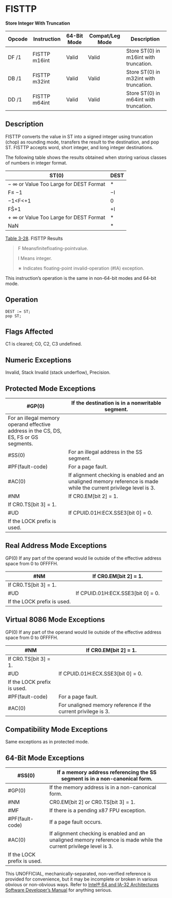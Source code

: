 # FISTTP

**Store Integer With Truncation**

| Opcode | Instruction   | 64-Bit Mode | Compat/Leg Mode | Description                            |
| ------ | ------------- | ----------- | --------------- | -------------------------------------- |
| DF /1  | FISTTP m16int | Valid       | Valid           | Store ST(0) in m16int with truncation. |
| DB /1  | FISTTP m32int | Valid       | Valid           | Store ST(0) in m32int with truncation. |
| DD /1  | FISTTP m64int | Valid       | Valid           | Store ST(0) in m64int with truncation. |

## Description

FISTTP converts the value in ST into a signed integer using truncation (chop) as rounding mode, transfers the result to the destination, and pop ST. FISTTP accepts word, short integer, and long integer destinations.

The following table shows the results obtained when storing various classes of numbers in integer format.

| ST(0)                                  | DEST |
| -------------------------------------- | ---- |
| − ∞ or Value Too Large for DEST Format | \*   |
| F≤ −1                                  | −I   |
| −1<F<+1                                | 0    |
| FŠ+1                                   | +I   |
| + ∞ or Value Too Large for DEST Format | \*   |
| NaN                                    | \*   |

[Table 3-28](/x86/fisttp#tbl-3-28). FISTTP Results

> F Meansfinitefloating-pointvalue.
>
> Ι Means integer.
>
> ∗ Indicates floating-point invalid-operation (#​IA) exception.

This instruction’s operation is the same in non-64-bit modes and 64-bit mode.

## Operation

```
DEST := ST;
pop ST;

```

## Flags Affected

C1 is cleared; C0, C2, C3 undefined.

## Numeric Exceptions

Invalid, Stack Invalid (stack underflow), Precision.

## Protected Mode Exceptions

| \#​​​​GP(0)                                                                           | If the destination is in a nonwritable segment.                                                                    |
| ------------------------------------------------------------------------------------- | ------------------------------------------------------------------------------------------------------------------ |
| For an illegal memory operand effective address in the CS, DS, ES, FS or GS segments. |
| \#​​​​​SS(0)                                                                          | For an illegal address in the SS segment.                                                                          |
| \#​PF(fault-code)                                                                     | For a page fault.                                                                                                  |
| \#​AC(0)                                                                              | If alignment checking is enabled and an unaligned memory reference is made while the current privilege level is 3. |
| \#​NM                                                                                 | If CR0.EM[bit 2] = 1.                                                                                              |
| If CR0.TS[bit 3] = 1.                                                                 |
| #​​​UD                                                                                | If CPUID.01H:ECX.SSE3[bit 0] = 0.                                                                                  |
| If the LOCK prefix is used.                                                           |

## Real Address Mode Exceptions

GP(0) If any part of the operand would lie outside of the effective address space from 0 to 0FFFFH.

| \#​NM                       | If CR0.EM[bit 2] = 1.             |
| --------------------------- | --------------------------------- |
| If CR0.TS[bit 3] = 1.       |
| #​​​UD                      | If CPUID.01H:ECX.SSE3[bit 0] = 0. |
| If the LOCK prefix is used. |

## Virtual 8086 Mode Exceptions

GP(0) If any part of the operand would lie outside of the effective address space from 0 to 0FFFFH.

| \#​NM                       | If CR0.EM[bit 2] = 1.                                         |
| --------------------------- | ------------------------------------------------------------- |
| If CR0.TS[bit 3] = 1.       |
| #​​​UD                      | If CPUID.01H:ECX.SSE3[bit 0] = 0.                             |
| If the LOCK prefix is used. |
| \#​PF(fault-code)           | For a page fault.                                             |
| \#​AC(0)                    | For unaligned memory reference if the current privilege is 3. |

## Compatibility Mode Exceptions

Same exceptions as in protected mode.

## 64-Bit Mode Exceptions

| \#​​​​​SS(0)                | If a memory address referencing the SS segment is in a non-canonical form.                                         |
| --------------------------- | ------------------------------------------------------------------------------------------------------------------ |
| \#​​​​GP(0)                 | If the memory address is in a non-canonical form.                                                                  |
| \#​NM                       | CR0.EM[bit 2] or CR0.TS[bit 3] = 1.                                                                                |
| \#​​MF                      | If there is a pending x87 FPU exception.                                                                           |
| \#​PF(fault-code)           | If a page fault occurs.                                                                                            |
| \#​AC(0)                    | If alignment checking is enabled and an unaligned memory reference is made while the current privilege level is 3. |
| If the LOCK prefix is used. |

This UNOFFICIAL, mechanically-separated, non-verified reference is provided for convenience, but it may be
incomplete or broken in various obvious or non-obvious
ways. Refer to [Intel® 64 and IA-32 Architectures Software Developer’s Manual](https://software.intel.com/en-us/download/intel-64-and-ia-32-architectures-sdm-combined-volumes-1-2a-2b-2c-2d-3a-3b-3c-3d-and-4) for anything serious.
